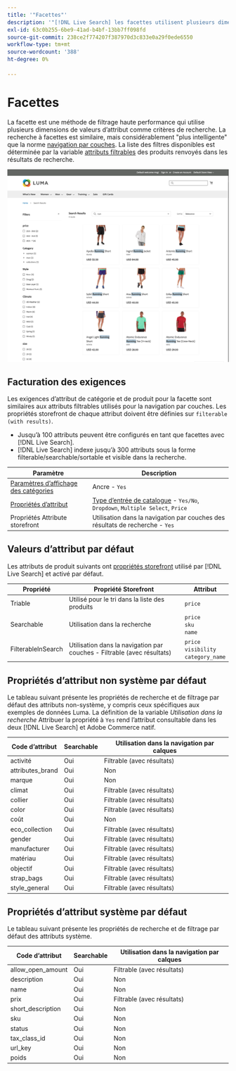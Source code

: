 ```yaml
---
title: '"Facettes"'
description: '"[!DNL Live Search] les facettes utilisent plusieurs dimensions de valeurs d’attribut comme critères de recherche."'
exl-id: 63c0b255-6be9-41ad-b4bf-13bb7ff098fd
source-git-commit: 238ce2f774207f387970d3c833e0a29f0ede6550
workflow-type: tm+mt
source-wordcount: '388'
ht-degree: 0%

---
```


# Facettes

La facette est une méthode de filtrage haute performance qui utilise plusieurs dimensions de valeurs d’attribut comme critères de recherche. La recherche à facettes est similaire, mais considérablement &quot;plus intelligente&quot; que la norme [navigation par couches](https://docs.magento.com/user-guide/catalog/navigation-layered.html). La liste des filtres disponibles est déterminée par la variable [attributs filtrables](https://docs.magento.com/user-guide/catalog/navigation-layered-filterable-attributes.html) des produits renvoyés dans les résultats de recherche.

![Résultats de la recherche filtrés](assets/storefront-search-results-run.png)

## Facturation des exigences

Les exigences d’attribut de catégorie et de produit pour la facette sont similaires aux attributs filtrables utilisés pour la navigation par couches. Les propriétés storefront de chaque attribut doivent être définies sur `filterable (with results)`.

* Jusqu’à 100 attributs peuvent être configurés en tant que facettes avec [!DNL Live Search].
* [!DNL Live Search] indexe jusqu’à 300 attributs sous la forme filterable/searchable/sortable et visible dans la recherche.

| Paramètre | Description |
|--- |--- |
| [Paramètres d’affichage des catégories](https://docs.magento.com/user-guide/catalog/categories-display-settings.html) | Ancre - `Yes` |
| [Propriétés d’attribut](https://docs.magento.com/user-guide/stores/attribute-product-create.html) | [Type d’entrée de catalogue](https://docs.magento.com/user-guide/stores/attributes-input-types.html) - `Yes/No`, `Dropdown`, `Multiple Select`, `Price` |
| Propriétés Attribute storefront | Utilisation dans la navigation par couches des résultats de recherche - `Yes` |

## Valeurs d’attribut par défaut

Les attributs de produit suivants ont [propriétés storefront](https://docs.magento.com/user-guide/stores/attributes-product.html) utilisé par [!DNL Live Search] et activé par défaut.

| Propriété | Propriété Storefront | Attribut |
|---|---|---|
| Triable | Utilisé pour le tri dans la liste des produits | `price` |
| Searchable | Utilisation dans la recherche | `price` <br />`sku`<br />`name` |
| FilterableInSearch | Utilisation dans la navigation par couches - Filtrable (avec résultats) | `price`<br />`visibility`<br />`category_name` |

## Propriétés d’attribut non système par défaut

Le tableau suivant présente les propriétés de recherche et de filtrage par défaut des attributs non-système, y compris ceux spécifiques aux exemples de données Luma. La définition de la variable *Utilisation dans la recherche* Attribuer la propriété à `Yes` rend l’attribut consultable dans les deux [!DNL Live Search] et Adobe Commerce natif.

| Code d’attribut | Searchable | Utilisation dans la navigation par calques |
|--- |--- |--- |
| activité | Oui | Filtrable (avec résultats) |
| attributes_brand | Oui | Non |
| marque | Oui | Non |
| climat | Oui | Filtrable (avec résultats) |
| collier | Oui | Filtrable (avec résultats) |
| color | Oui | Filtrable (avec résultats) |
| coût | Oui | Non |
| eco_collection | Oui | Filtrable (avec résultats) |
| gender | Oui | Filtrable (avec résultats) |
| manufacturer | Oui | Filtrable (avec résultats) |
| matériau | Oui | Filtrable (avec résultats) |
| objectif | Oui | Filtrable (avec résultats) |
| strap_bags | Oui | Filtrable (avec résultats) |
| style_general | Oui | Filtrable (avec résultats) |

## Propriétés d’attribut système par défaut

Le tableau suivant présente les propriétés de recherche et de filtrage par défaut des attributs système.

| Code d’attribut | Searchable | Utilisation dans la navigation par calques |
|--- |--- |--- |
| allow_open_amount | Oui | Filtrable (avec résultats) |
| description | Oui | Non |
| name | Oui | Non |
| prix | Oui | Filtrable (avec résultats) |
| short_description | Oui | Non |
| sku | Oui | Non |
| status | Oui | Non |
| tax_class_id | Oui | Non |
| url_key | Oui | Non |
| poids | Oui | Non |

